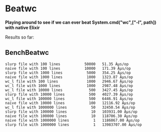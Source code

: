 # Beatwc

**Playing around to see if we can ever beat System.cmd("wc",["-l", path]) with native Elixir**

Results so far: 

## BenchBeatwc
    slurp file with 100 lines           50000   51.35 Âµs/op
    naive file with 100 lines           10000   171.39 Âµs/op
    slurp file with 1000 lines           5000   354.25 Âµs/op
    naive file with 1000 lines           1000   1323.87 Âµs/op
    wc_l file with 100 lines             1000   2946.67 Âµs/op
    wc_l file with 1000 lines            1000   2987.48 Âµs/op
    wc_l file with 10000 lines            500   3427.45 Âµs/op
    slurp file with 10000 lines           500   4027.39 Âµs/op
    wc_l file with 100000 lines           500   6446.91 Âµs/op
    naive file with 10000 lines           100   12116.92 Âµs/op
    wc_l file with 1000000 lines           50   32450.54 Âµs/op
    slurp file with 100000 lines           10   103931.00 Âµs/op
    naive file with 100000 lines           10   118706.30 Âµs/op
    naive file with 1000000 lines           1   1186067.00 Âµs/op
    slurp file with 1000000 lines           1   13983707.00 Âµs/op


